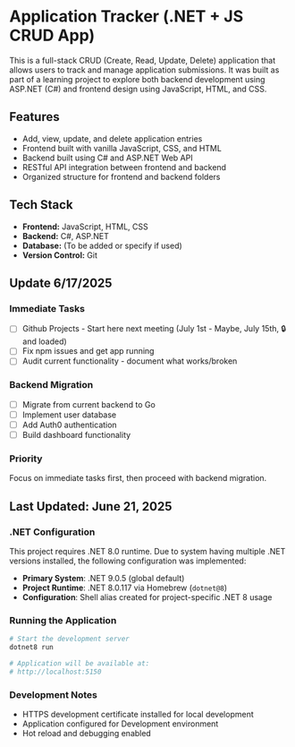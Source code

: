 # Application Tracker (.NET + JS CRUD App)

This is a full-stack CRUD (Create, Read, Update, Delete) application that allows users to track and manage application submissions. It was built as part of a learning project to explore both backend development using ASP.NET (C#) and frontend design using JavaScript, HTML, and CSS.

## Features

- Add, view, update, and delete application entries
- Frontend built with vanilla JavaScript, CSS, and HTML
- Backend built using C# and ASP.NET Web API
- RESTful API integration between frontend and backend
- Organized structure for frontend and backend folders

## Tech Stack

- **Frontend:** JavaScript, HTML, CSS
- **Backend:** C#, ASP.NET
- **Database:** (To be added or specify if used)
- **Version Control:** Git


## Update 6/17/2025

### Immediate Tasks
- [ ] Github Projects - Start here next meeting (July 1st - Maybe, July 15th, 🔒 and loaded)
- [ ] Fix npm issues and get app running
- [ ] Audit current functionality - document what works/broken

### Backend Migration  
- [ ] Migrate from current backend to Go
- [ ] Implement user database
- [ ] Add Auth0 authentication
- [ ] Build dashboard functionality

### Priority
Focus on immediate tasks first, then proceed with backend migration.



## **Last Updated:** June 21, 2025

### .NET Configuration

This project requires .NET 8.0 runtime. Due to system having multiple .NET versions installed, the following configuration was implemented:

- **Primary System**: .NET 9.0.5 (global default)
- **Project Runtime**: .NET 8.0.117 via Homebrew (`dotnet@8`)
- **Configuration**: Shell alias created for project-specific .NET 8 usage

### Running the Application

```bash
# Start the development server
dotnet8 run

# Application will be available at:
# http://localhost:5150
```

### Development Notes

- HTTPS development certificate installed for local development
- Application configured for Development environment
- Hot reload and debugging enabled


